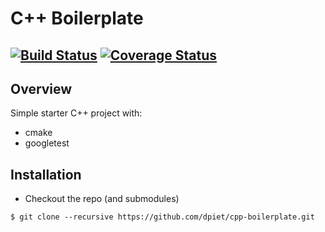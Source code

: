 # C++ Boilerplate
[![Build Status](https://travis-ci.org/zzjkf2009/Zejiang_cpp-boilerplate.svg?branch=master)](https://travis-ci.org/zzjkf2009/Zejiang_cpp-boilerplate)
[![Coverage Status](https://coveralls.io/repos/github/zzjkf2009/Zejiang_cpp-boilerplate/badge.svg?branch=master)](https://coveralls.io/github/zzjkf2009/Zejiang_cpp-boilerplate?branch=master)
---

## Overview

Simple starter C++ project with:

- cmake
- googletest

## Installation

- Checkout the repo (and submodules)
```
$ git clone --recursive https://github.com/dpiet/cpp-boilerplate.git
```

